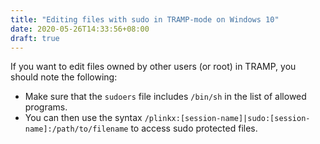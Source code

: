 ```yaml
---
title: "Editing files with sudo in TRAMP-mode on Windows 10"
date: 2020-05-26T14:33:56+08:00
draft: true
---
```

If you want to edit files owned by other users (or root) in TRAMP, you should note the following:

* Make sure that the ```sudoers``` file includes ```/bin/sh``` in the list of allowed programs.
* You can then use the syntax ```/plinkx:[session-name]|sudo:[session-name]:/path/to/filename``` to access sudo protected files.
